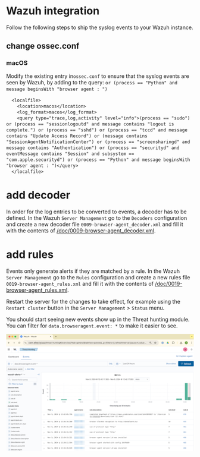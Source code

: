 # Wazuh integration
Follow the following steps to ship the syslog events to your Wazuh instance.

## change ossec.conf
### macOS
Modify the existing entry in`ossec.conf` to ensure that the syslog events are seen by Wazuh, by adding to the query: `or (process == "Python" and message beginsWith "browser agent : ")`

```
  <localfile>
    <location>macos</location>
    <log_format>macos</log_format>
    <query type="trace,log,activity" level="info">(process == "sudo") or (process == "sessionlogoutd" and message contains "logout is complete.") or (process == "sshd") or (process == "tccd" and message contains "Update Access Record") or (message contains "SessionAgentNotificationCenter") or (process == "screensharingd" and message contains "Authentication") or (process == "securityd" and eventMessage contains "Session" and subsystem == "com.apple.securityd") or (process == "Python" and message beginsWith "browser agent : ")</query>
  </localfile>
```

# add decoder
In order for the log entries to be converted to events, a decoder has to be defined. In the Wazuh `Server Management` go to the `Decoders` configuration and create a new decoder file `0009-browser-agent_decoder.xml` and fill it with the contents of [/doc/0009-browser-agent_decoder.xml](/doc/0009-browser-agent_decoder.xml).

# add rules
Events only generate alerts if they are matched by a rule. In the Wazuh `Server Management` go to the `Rules` configuration and create a new rules file `0019-browser-agent_rules.xml` and fill it with the contents of [/doc/0019-browser-agent_rules.xml](/doc/0019-browser-agent_rules.xml).

Restart the server for the changes to take effect, for example using the `Restart cluster` button in the `Server Management` > `Status` menu.

You should start seeing new events show up in the Threat hunting module. You can filter for `data.browseragent.event: *` to make it easier to see.

![screenshot of events in Wazuh](/doc/screenshot%20wazuh.png)
